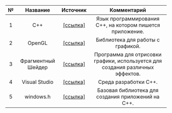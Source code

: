 | **№**  | **Название** | **Источник** | **Комментарий** |
|:-------------:|:------------------:|:-----:|:-----:
| 1 | C++ | [[ссылка]](https://isocpp.org/) | Язык программирования C++, на котором пишется приложение. |
| 2 | OpenGL | [[ссылка]](https://www.opengl.org/) | Библиотека для работы с графикой. |
| 3 | Фрагментный Шейдер | [[ссылка]](https://www.khronos.org/opengl/wiki/Fragment_Shader) | Программа для отрисовки графики, используется для создания различных эффектов. |
| 4 | Visual Studio | [[ссылка]](https://visualstudio.microsoft.com/) | Среда разработки C++. |
| 5 | windows.h | [[ссылка]](https://docs.microsoft.com/en-us/windows/win32/api/winbase/) | Базовая библиотека для создания приложений на C++. |

